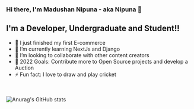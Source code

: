 ### Hi there, I'm Madushan Nipuna - aka Nipuna 👋 

## I'm a Developer, Undergraduate and Student!!

- 🔭 I just finished my first E-commerce
- 🌱 I’m currently learning NextJs and Django 
- 👯 I’m looking to collaborate with other content creators
- 🥅 2022 Goals: Contribute more to Open Source projects and develop a Auction
- ⚡ Fun fact: I love to draw and play cricket

</br>

![Anurag's GitHub stats](https://github-readme-stats.vercel.app/api?username=Madushan97&show_icons=true&theme=dark)
